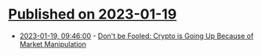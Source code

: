 # [Published on 2023-01-19](index.md)

* [2023-01-19, 09:46:00](https://soylentnews.org/article.pl?sid=23/01/18/168246&from=rss) - [Don't be Fooled: Crypto is Going Up Because of Market Manipulation](https://soylentnews.org/article.pl?sid=23/01/18/168246&from=rss)
